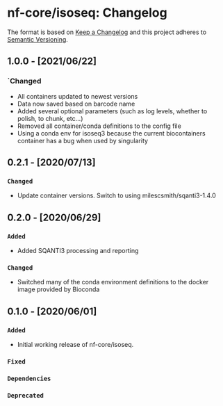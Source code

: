 # nf-core/isoseq: Changelog

The format is based on [Keep a Changelog](http://keepachangelog.com/en/1.0.0/)
and this project adheres to [Semantic Versioning](http://semver.org/spec/v2.0.0.html).

## 1.0.0 - [2021/06/22]

### `Changed

* All containers updated to newest versions
* Data now saved based on barcode name
* Added several optional parameters (such as log levels, whether to polish, to chunk, etc...)
* Removed all container/conda definitions to the config file
* Using a conda env for isoseq3 because the current biocontainers container has a bug when used by singularity

## 0.2.1 - [2020/07/13]

### `Changed`

* Update container versions.  Switch to using milescsmith/sqanti3-1.4.0

## 0.2.0 - [2020/06/29]

### `Added`

* Added SQANTI3 processing and reporting

### `Changed`

* Switched many of the conda environment definitions to the docker image
  provided by Bioconda


## 0.1.0 - [2020/06/01]

### `Added`

* Initial working release of nf-core/isoseq.


### `Fixed`

### `Dependencies`

### `Deprecated`
